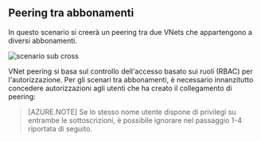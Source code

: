 ## <a name="peering-across-subscriptions"></a>Peering tra abbonamenti

In questo scenario si creerà un peering tra due VNets che appartengono a diversi abbonamenti.

![scenario sub cross](./media/virtual-networks-create-vnetpeering-scenario-crosssub-include/figure01.PNG)

VNet peering si basa sul controllo dell'accesso basato sui ruoli (RBAC) per l'autorizzazione. Per gli scenari tra abbonamenti, è necessario innanzitutto concedere autorizzazioni agli utenti che ha creato il collegamento di peering:

> [AZURE.NOTE] Se lo stesso nome utente dispone di privilegi su entrambe le sottoscrizioni, è possibile ignorare nel passaggio 1-4 riportata di seguito.
